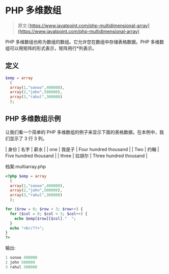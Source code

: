 # PHP 多维数组

> 原文:[https://www.javatpoint.com/php-multidimensional-array](https://www.javatpoint.com/php-multidimensional-array)

PHP 多维数组也称为数组的数组。它允许您在数组中存储表格数据。PHP 多维数组可以用矩阵的形式表示，矩阵用行*列表示。

## 定义

```php
$emp = array
  (
  array(1,"sonoo",400000),
  array(2,"john",500000),
  array(3,"rahul",300000)
  );

```

## PHP 多维数组示例

让我们看一个简单的 PHP 多维数组的例子来显示下面的表格数据。在本例中，我们显示了 3 行 3 列。

| 身份 | 名字 | 薪水 |
| one | 我是子 | Four hundred thousand |
| Two | 约翰 | Five hundred thousand |
| three | 拉胡尔 | Three hundred thousand |

档案:multiarray.php

```php
<?php $emp = array
  (
  array(1,"sonoo",400000),
  array(2,"john",500000),
  array(3,"rahul",300000)
  );

for ($row = 0; $row < 3; $row++) {
  for ($col = 0; $col < 3; $col++) {
    echo $emp[$row][$col]."  ";
  }
  echo "<br/??>";
}
?>  

```

输出:

```php
1 sonoo 400000 
2 john 500000 
3 rahul 300000 

```